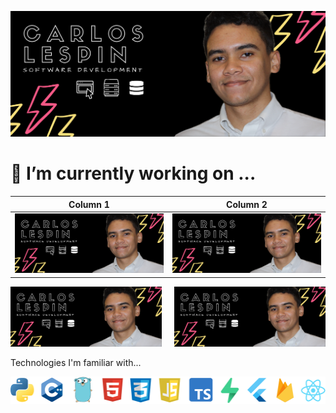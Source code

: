 [!["Banner with Carlos Profile"](https://github.com/Calesi19/Calesi19/blob/main/banner.png?raw=true)](https://carloslespin.com/)

# 🔭 I’m currently working on ...

| Column 1       | Column 2       |
| -------------- | -------------- |
| [!["Banner with Carlos Profile"](https://github.com/Calesi19/Calesi19/blob/main/banner.png?raw=true)](https://carloslespin.com/) | [!["Banner with Carlos Profile"](https://github.com/Calesi19/Calesi19/blob/main/banner.png?raw=true)](https://carloslespin.com/) |


<div style="display: flex; justify-content: space-between;">
  <div style="flex: 1; padding-right: 10px;">
    <!-- Content for column 1 -->
    <img src="banner.png" alt="3" />
  </div>
  <div style="flex: 1; padding-left: 10px;">
    <!-- Content for column 2 -->
    <img src="banner.png" alt="3" />
  </div>
</div>




Technologies I'm familiar with...

![Technologies](https://github.com/Calesi19/Calesi19/blob/main/logos.png?raw=true)
